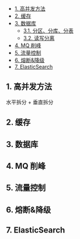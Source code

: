 <!-- @import "[TOC]" {cmd="toc" depthFrom=1 depthTo=6 orderedList=false} -->

<!-- code_chunk_output -->

- [1. 高并发方法](#1-高并发方法)
- [2. 缓存](#2-缓存)
- [3. 数据库](#3-数据库)
  - [3.1. 分区、分库、分表](#31-分区-分库-分表)
  - [3.2. 读写分离](#32-读写分离)
- [4. MQ 削峰](#4-mq-削峰)
- [5. 流量控制](#5-流量控制)
- [6. 熔断&降级](#6-熔断降级)
- [7. ElasticSearch](#7-elasticsearch)

<!-- /code_chunk_output -->

## 1. 高并发方法

水平拆分 + 垂直拆分

## 2. 缓存

## 3. 数据库

## 4. MQ 削峰

## 5. 流量控制

## 6. 熔断&降级

## 7. ElasticSearch
